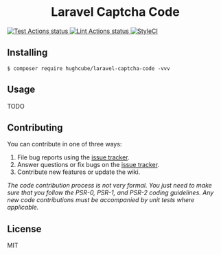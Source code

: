 <h1 align="center"> Laravel Captcha Code </h1>

<p>
    <a href="https://github.com/hughcube-php/laravel-captcha-code/actions?query=workflow%3ATest">
        <img src="https://github.com/hughcube-php/laravel-captcha-code/workflows/Test/badge.svg" alt="Test Actions status">
    </a>
    <a href="https://github.com/hughcube-php/laravel-captcha-code/actions?query=workflow%3ALint">
        <img src="https://github.com/hughcube-php/laravel-captcha-code/workflows/Lint/badge.svg" alt="Lint Actions status">
    </a>
    <a href="https://styleci.io/repos/359733716">
        <img src="https://github.styleci.io/repos/359733716/shield?branch=master" alt="StyleCI">
    </a>
</p>

## Installing

```shell
$ composer require hughcube/laravel-captcha-code -vvv
```

## Usage

TODO

## Contributing

You can contribute in one of three ways:

1. File bug reports using the [issue tracker](https://github.com/hughcube-php/package/issues).
2. Answer questions or fix bugs on the [issue tracker](https://github.com/hughcube-php/package/issues).
3. Contribute new features or update the wiki.

_The code contribution process is not very formal. You just need to make sure that you follow the PSR-0, PSR-1, and PSR-2 coding guidelines. Any new code contributions must be accompanied by unit tests where applicable._

## License

MIT